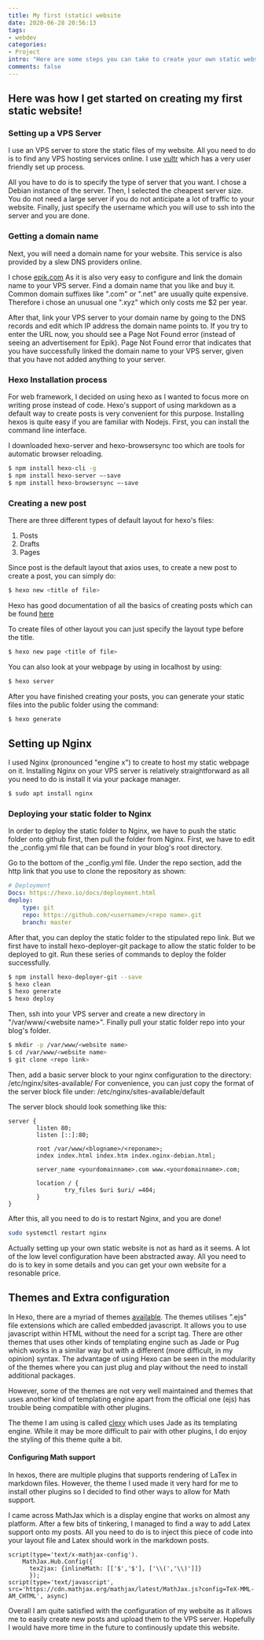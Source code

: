 ```yaml
---
title: My first (static) website
date: 2020-06-28 20:56:13
tags: 
- webdev
categories: 
- Project
intro: "Here are some steps you can take to create your own static website too"
comments: false
---
```


## Here was how I get started on creating my first static website!


### Setting up a VPS Server
I use an VPS server to store the static files of my website. All you need to do is to find any VPS hosting services online. I use [vultr](https://www.vultr.com/) which has a very user friendly set up process. 

All you have to do is to specify the type of server that you want. I chose a Debian instance of the server. Then, I selected the cheapest server size. You do not need a large server if you do not anticipate a lot of traffic to your website. Finally, just specify the username which you will use to ssh into the server and you are done. 

### Getting a domain name
Next, you will need a domain name for your website. This service is also provided by a slew DNS providers online. 

I chose [epik.com](https://www.epik.com/) As it is also very easy to configure and link the domain name to your VPS server. Find a domain name that you like and buy it. Common domain suffixes like ".com" or ".net" are usually quite expensive. Therefore i chose an unusual one ".xyz" which only costs me $2 per year. 

After that, link your VPS server to your domain name by going to the DNS records and edit which IP address the domain name points to. If you try to enter the URL now, you should see a Page Not Found error (instead of seeing an advertisement for Epik). Page Not Found error that indicates that you have successfully linked the domain name to your VPS server, given that you have not added anything to your server. 

### Hexo Installation process

For web framework, I decided on using hexo as I wanted to focus more on writing prose instead of code. Hexo's support of using markdown as a default way to create posts is very convenient for this purpose. Installing hexos is quite easy if you are familiar with Nodejs. First, you can install the command line interface. 

I downloaded hexo-server and hexo-browsersync too which are tools for automatic browser reloading.

```bash
$ npm install hexo-cli -g
$ npm install hexo-server —-save
$ npm install hexo-browsersync —-save
```

### Creating a new post

There are three different types of default layout for hexo's files:

1. Posts
2. Drafts
3. Pages

Since post is the default layout that axios uses, to create a new post to create a post, you can simply do:

```bash
$ hexo new <title of file>
```

Hexo has good documentation of all the basics of creating posts which can be found [here](https://hexo.io/docs/writing.html)

To create files of other layout you can just specify the layout type before the title.

```bash
$ hexo new page <title of file>
```

You can also look at your webpage by using in localhost by using:

```bash
$ hexo server
```


After you have finished creating your posts, you can generate your static files into the public folder using the command:
```bash
$ hexo generate
```

## Setting up Nginx
I used Nginx (pronounced "engine x") to create to host my static webpage on it. Installing Nginx on your VPS server is relatively straightforward as all you need to do is install it via your package manager.
```bash
$ sudo apt install nginx
```

### Deploying your static folder to Nginx
In order to deploy the static folder to Nginx, we have to push the static folder onto github first, then pull the folder from Nginx. First, we have to edit the \_config.yml file that can be found in your blog's root directory.

Go to the bottom of the \_config.yml file. Under the repo section, add the http link that you use to clone the repository as shown: 

```yml
# Deployment
Docs: https://hexo.io/docs/deployment.html
deploy: 
    type: git
    repo: https://github.com/<username>/<repo name>.git
    branch: master     
```

After that, you can deploy the static folder to the stipulated repo link. But we first have to install hexo-deployer-git package to allow the static folder to be deployed to git. Run these series of commands to deploy the folder successfully.

```bash
$ npm install hexo-deployer-git --save
$ hexo clean
$ hexo generate
$ hexo deploy
```

Then, ssh into your VPS server and create a new directory in "/var/www/\<website name\>". Finally pull your static folder repo into your blog's folder.
```bash
$ mkdir -p /var/www/<website name>
$ cd /var/www/<website name>
$ git clone <repo link>
```
Then, add a basic server block to your nginx configuration to the directory: /etc/nginx/sites-available/ 
For convenience, you can just copy the format of the server block file under:  /etc/nginx/sites-available/default

The server block should look something like this: 
```
server {
        listen 80;
        listen [::]:80;

        root /var/www/<blogname>/<reponame>;
        index index.html index.htm index.nginx-debian.html;

        server_name <yourdomainname>.com www.<yourdomainname>.com;

        location / {
                try_files $uri $uri/ =404;
        }
}
```
After this, all you need to do is to restart Nginx, and you are done!

```bash
sudo systemctl restart nginx
```

Actually setting up your own static website is not as hard as it seems. A lot of the low level configuration have been abstracted away. All you need to do is to key in some details and you can get your own website for a resonable price.


## Themes and Extra configuration
In Hexo, there are a myriad of themes [available](https://hexo.io/themes/). The themes utilises ".ejs" file extensions which are called embedded javascript. It allows you to use javascript within HTML without the need for a script tag. There are other themes that uses other kinds of templating engine such as Jade or Pug which works in a similar way but with a different (more difficult, in my opinion) syntax. The advantage of using Hexo can be seen in the modularity of the themes where you can just plug and play without the need to install additional packages. 

However, some of the themes are not very well maintained and themes that uses another kind of templating engine apart from the official one (ejs) has trouble being compatible with other plugins. 

The theme I am using is called [clexy](https://github.com/mkkhedawat/clexy) which uses Jade as its templating engine. While it may be more difficult to pair with other plugins, I do enjoy the styling of this theme quite a bit. 

#### Configuring Math support
In hexos, there are multiple plugins that supports rendering of LaTex in markdown files. However, the theme I used made it very hard for me to install other plugins so I decided to find other ways to allow for Math support. 

I came across MathJax which is a display engine that works on almost any platform. After a few bits of tinkering, I managed to find a way to add Latex support onto my posts. All you need to do is to inject this piece of code into your layout file and Latex should work in the markdown posts.

```jade
script(type='text/x-mathjax-config').
    MathJax.Hub.Config({
      tex2jax: {inlineMath: [['$','$'], ['\\(','\\)']]}
      });
script(type='text/javascript', src='https://cdn.mathjax.org/mathjax/latest/MathJax.js?config=TeX-MML-AM_CHTML', async)
```

Overall I am quite satisfied with the configuration of my website as it allows me to easily create new posts and upload them to the VPS server. Hopefully I would have more time in the future to continously update this website. 



